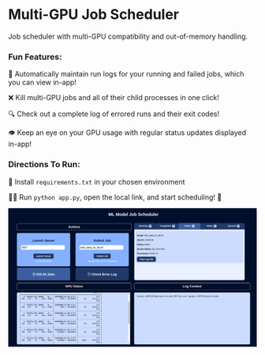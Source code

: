 # Multi-GPU Job Scheduler
Job scheduler with multi-GPU compatibility and out-of-memory handling. 
### Fun Features:

📝 Automatically maintain run logs for your running and failed jobs, which you can view in-app!

❌ Kill multi-GPU jobs and all of their child processes in one click!

🔍 Check out a complete log of errored runs and their exit codes!

👁️ Keep an eye on your GPU usage with regular status updates displayed in-app!

### Directions To Run:
🌱 Install `requirements.txt` in your chosen environment

🏃‍♀️ Run `python app.py`, open the local link, and start scheduling! 📅

![app screen](templates/demo.jpg)
